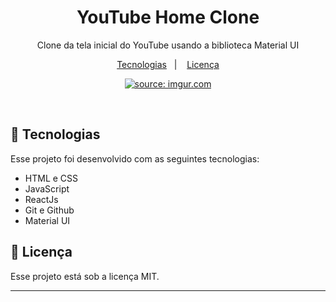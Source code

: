 <h1 align="center"> YouTube Home Clone </h1>

<p align="center">
Clone da tela inicial do YouTube usando a biblioteca Material UI<br/>
</p>

<p align="center">
  <a href="#-tecnologias">Tecnologias</a>&nbsp;&nbsp;&nbsp;|&nbsp;&nbsp;&nbsp;
  <a href="#memo-licença">Licença</a>
</p>

<p align="center">
<a href="https://imgur.com/HHcgzP2"><img src="https://i.imgur.com/HHcgzP2.png" title="source: imgur.com" /></a></p>

<br>

## 🚀 Tecnologias

Esse projeto foi desenvolvido com as seguintes tecnologias:

- HTML e CSS
- JavaScript
- ReactJs
- Git e Github
- Material UI


## :memo: Licença

Esse projeto está sob a licença MIT.

---

